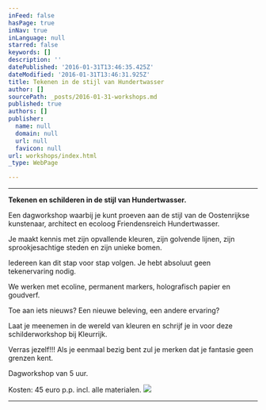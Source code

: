 ```yaml
---
inFeed: false
hasPage: true
inNav: true
inLanguage: null
starred: false
keywords: []
description: ''
datePublished: '2016-01-31T13:46:35.425Z'
dateModified: '2016-01-31T13:46:31.925Z'
title: Tekenen in de stijl van Hundertwasser
author: []
sourcePath: _posts/2016-01-31-workshops.md
published: true
authors: []
publisher:
  name: null
  domain: null
  url: null
  favicon: null
url: workshops/index.html
_type: WebPage

---
```

****

**Tekenen en schilderen in
de stijl van Hundertwasser.**

Een dagworkshop
waarbij je kunt proeven aan de stijl van de Oostenrijkse kunstenaar, architect
en ecoloog Friendensreich Hundertwasser.

Je maakt kennis
met zijn opvallende kleuren, zijn golvende lijnen, zijn sprookjesachtige steden
en zijn unieke bomen.

Iedereen kan dit
stap voor stap volgen. Je hebt absoluut geen tekenervaring nodig.

We werken met
ecoline, permanent markers, holografisch papier en goudverf.

Toe aan iets
nieuws? Een nieuwe beleving, een andere ervaring?

Laat je meenemen
in de wereld van kleuren en schrijf je in voor deze schilderworkshop bij Kleurrijk. 

Verras jezelf!!!
Als je eenmaal bezig bent zul je merken dat je fantasie geen grenzen kent.

Dagworkshop van 5
uur.

Kosten: 45 euro
p.p. incl. alle materialen.
![](https://the-grid-user-content.s3-us-west-2.amazonaws.com/5df6a9a4-43e0-4729-8586-972cad8d709f.jpg)

****